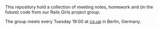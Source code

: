 This repository hold a collection of meeting notes, homework and (in the future) code from our Rails Girls project group.

The group meets every Tuesday 19:00 at [co.up](http://co-up.de) in Berlin, Germany.
